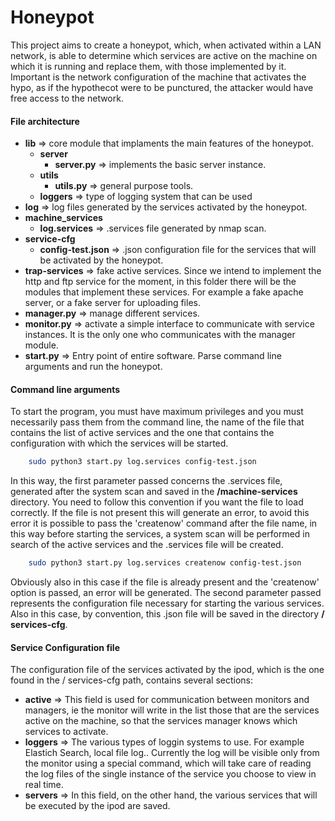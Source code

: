 Honeypot
========
This project aims to create a honeypot, which, when activated within a LAN network, is able to determine which services are active on the machine on which it is running and replace them, with those implemented by it. Important is the network configuration of the machine that activates the hypo, as if the hypothecot were to be punctured, the attacker would have free access to the network.

#### File architecture
- **lib** => core module that implaments the main features of the honeypot.
    - **server** 
        - **server.py** => implements the basic server instance.
    - **utils**  
        - **utils.py** => general purpose tools.
    - **loggers** => type of logging system that can be used
- **log** => log files generated by the services activated by the honeypot.
- **machine_services** 
    - **log.services** => .services file generated by nmap scan.
- **service-cfg** 
    - **config-test.json** => .json configuration file for the services that will be activated by the                               honeypot.
- **trap-services** => fake active services. Since we intend to implement the http and ftp service for                           the moment, in this folder there will be the modules that implement these                                 services. For example a fake apache server, or a fake server for uploading files.
- **manager.py** => manage different services.
- **monitor.py** => activate a simple interface to communicate with service instances. It is the only one                     who communicates with the manager module.
- **start.py** => Entry point of entire software. Parse command line arguments and run the honeypot.

#### Command line arguments
To start the program, you must have maximum privileges and you must necessarily pass them from the command line, the name of the file that contains the list of active services and the one that contains the configuration with which the services will be started.
```bash
    sudo python3 start.py log.services config-test.json
```
In this way, the first parameter passed concerns the .services file, generated after the system scan and saved in the **/machine-services** directory. You need to follow this convention if you want the file to load correctly. If the file is not present this will generate an error, to avoid this error it is possible to pass the 'createnow' command after the file name, in this way before starting the services, a system scan will be performed in search of the active services and the .services file will be created.
```bash
    sudo python3 start.py log.services createnow config-test.json
```
Obviously also in this case if the file is already present and the 'createnow' option is passed, an error will be generated. The second parameter passed represents the configuration file necessary for starting the various services. Also in this case, by convention, this .json file will be saved in the directory **/ services-cfg**.

#### Service Configuration file
The configuration file of the services activated by the ipod, which is the one found in the / services-cfg path, contains several sections:
- **active** => This field is used for communication between monitors and managers, ie the monitor will                   write in the list those that are the services active on the machine, so that the services                 manager knows which services to activate.
- **loggers** => The various types of loggin systems to use. For example Elastich Search, local file log..
                 Currently the log will be visible only from the monitor using a special command, which will take care of reading the log files of the single instance of the service you choose to view in real time.
- **servers** => In this field, on the other hand, the various services that will be executed by the ipod                  are saved.